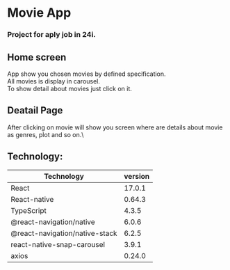 # Movie App
### Project for aply job in 24i.



## Home screen

App show you chosen movies by defined specification.\
All movies is display in carousel.\
To show detail about movies just click on it.

## Deatail Page

After clicking on movie will show you screen where are details about movie as genres, plot and so on.\


## Technology:

|Technology|version|
|-|-|
|React|17.0.1|
|React-native |0.64.3|
|TypeScript|4.3.5|
|@react-navigation/native|6.0.6|
|@react-navigation/native-stack|6.2.5|
|react-native-snap-carousel|3.9.1|
|axios|0.24.0|

